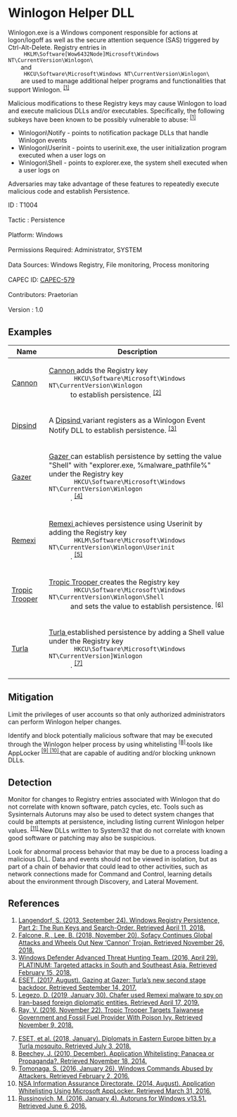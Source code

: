 <div class="container-fluid">
 <h1>
  Winlogon Helper DLL
 </h1>
 <div class="row">
  <div class="col-md-8 description-body">
   <p>
    Winlogon.exe is a Windows component responsible for actions at logon/logoff as well as the secure attention sequence (SAS) triggered by Ctrl-Alt-Delete. Registry entries in
    <code>
     HKLM\Software[Wow6432Node]Microsoft\Windows NT\CurrentVersion\Winlogon\
    </code>
    and
    <code>
     HKCU\Software\Microsoft\Windows NT\CurrentVersion\Winlogon\
    </code>
    are used to manage additional helper programs and functionalities that support Winlogon.
    <span class="scite-citeref-number" data-reference="Cylance Reg Persistence Sept 2013" id="scite-ref-1-a">
     <sup>
      <a aria-describedby="qtip-0" data-hasqtip="0" href="https://blog.cylance.com/windows-registry-persistence-part-2-the-run-keys-and-search-order" target="_blank">
       [1]
      </a>
     </sup>
    </span>
   </p>
   <p>
    Malicious modifications to these Registry keys may cause Winlogon to load and execute malicious DLLs and/or executables. Specifically, the following subkeys have been known to be possibly vulnerable to abuse:
    <span class="scite-citeref-number" data-reference="Cylance Reg Persistence Sept 2013" id="scite-ref-1-a">
     <sup>
      <a aria-describedby="qtip-0" data-hasqtip="0" href="https://blog.cylance.com/windows-registry-persistence-part-2-the-run-keys-and-search-order" target="_blank">
       [1]
      </a>
     </sup>
    </span>
   </p>
   <ul>
    <li>
     Winlogon\Notify - points to notification package DLLs that handle Winlogon events
    </li>
    <li>
     Winlogon\Userinit - points to userinit.exe, the user initialization program executed when a user logs on
    </li>
    <li>
     Winlogon\Shell - points to explorer.exe, the system shell executed when a user logs on
    </li>
   </ul>
   <p>
    Adversaries may take advantage of these features to repeatedly execute malicious code and establish Persistence.
   </p>
  </div>
  <div class="col-md-4">
   <div class="card">
    <div class="card-body">
     <div class="card-data">
      <span class="h5 card-title">
       ID
      </span>
      : T1004
      <br/>
      <br/>
     </div>
     <div class="card-data">
      <span class="h5 card-title">
      </span>
     </div>
     <div class="card-data">
      <span class="h5 card-title">
       Tactic
      </span>
      : Persistence
      <br/>
      <br/>
     </div>
     <div class="card-data">
      <span class="h5 card-title">
       Platform:
      </span>
      Windows
      <br/>
      <br/>
     </div>
     <div class="card-data">
      <span class="h5 card-title">
      </span>
     </div>
     <div class="card-data">
      <span class="h5 card-title">
       Permissions Required:
      </span>
      Administrator, SYSTEM
      <br/>
      <br/>
     </div>
     <div class="card-data">
      <span class="h5 card-title">
      </span>
     </div>
     <div class="card-data">
      <span class="h5 card-title">
       Data Sources:
      </span>
      Windows Registry, File monitoring, Process monitoring
      <br/>
      <br/>
     </div>
     <div class="card-data">
      <span class="h5 card-title">
      </span>
     </div>
     <div class="card-data">
      <span class="h5 card-title">
      </span>
     </div>
     <div class="card-data">
      <span class="h5 card-title">
      </span>
     </div>
     <div class="card-data">
      <span class="h5 card-title">
      </span>
     </div>
     <div class="card-data">
      <span class="h5 card-title">
       CAPEC ID:
      </span>
      <a href="https://capec.mitre.org/data/definitions/579.html" target="_blank">
       CAPEC-579
      </a>
      <br/>
      <br/>
     </div>
     <div class="card-data">
      <span class="h5 card-title">
      </span>
     </div>
     <div class="card-data">
      <span class="h5 card-title">
       Contributors:
      </span>
      Praetorian
      <br/>
      <br/>
     </div>
     <div class="card-data">
      <span class="h5 card-title">
       Version
      </span>
      : 1.0
     </div>
    </div>
   </div>
  </div>
 </div>
 <h2 class="pt-3" id="examples">
  Examples
 </h2>
 <table class="table table-bordered table-light mt-2">
  <thead>
   <tr>
    <th scope="col">
     Name
    </th>
    <th scope="col">
     Description
    </th>
   </tr>
  </thead>
  <tbody class="bg-white">
   <tr>
    <td>
     <a href="https://attack.mitre.org/software/S0351">
      Cannon
     </a>
    </td>
    <td>
     <p>
      <a href="https://attack.mitre.org/software/S0351">
       Cannon
      </a>
      adds the Registry key
      <code>
       HKCU\Software\Microsoft\Windows NT\CurrentVersion\Winlogon
      </code>
      to establish persistence.
      <span class="scite-citeref-number" data-reference="Unit42 Cannon Nov 2018" id="scite-ref-2-a" onclick="scrollToRef('scite-2')">
       <sup>
        <a aria-describedby="qtip-1" data-hasqtip="1" href="https://researchcenter.paloaltonetworks.com/2018/11/unit42-sofacy-continues-global-attacks-wheels-new-cannon-trojan/" target="_blank">
         [2]
        </a>
       </sup>
      </span>
     </p>
    </td>
   </tr>
   <tr>
    <td>
     <a href="https://attack.mitre.org/software/S0200">
      Dipsind
     </a>
    </td>
    <td>
     <p>
      A
      <a href="https://attack.mitre.org/software/S0200">
       Dipsind
      </a>
      variant registers as a Winlogon Event Notify DLL to establish persistence.
      <span class="scite-citeref-number" data-reference="Microsoft PLATINUM April 2016" id="scite-ref-3-a" onclick="scrollToRef('scite-3')">
       <sup>
        <a aria-describedby="qtip-2" data-hasqtip="2" href="https://download.microsoft.com/download/2/2/5/225BFE3E-E1DE-4F5B-A77B-71200928D209/Platinum%20feature%20article%20-%20Targeted%20attacks%20in%20South%20and%20Southeast%20Asia%20April%202016.pdf" target="_blank">
         [3]
        </a>
       </sup>
      </span>
     </p>
    </td>
   </tr>
   <tr>
    <td>
     <a href="https://attack.mitre.org/software/S0168">
      Gazer
     </a>
    </td>
    <td>
     <p>
      <a href="https://attack.mitre.org/software/S0168">
       Gazer
      </a>
      can establish persistence by setting the value "Shell" with "explorer.exe, %malware_pathfile%" under the Registry key
      <code>
       HKCU\Software\Microsoft\Windows NT\CurrentVersion\Winlogon
      </code>
      .
      <span class="scite-citeref-number" data-reference="ESET Gazer Aug 2017" id="scite-ref-4-a" onclick="scrollToRef('scite-4')">
       <sup>
        <a aria-describedby="qtip-3" data-hasqtip="3" href="https://www.welivesecurity.com/wp-content/uploads/2017/08/eset-gazer.pdf" target="_blank">
         [4]
        </a>
       </sup>
      </span>
     </p>
    </td>
   </tr>
   <tr>
    <td>
     <a href="https://attack.mitre.org/software/S0375">
      Remexi
     </a>
    </td>
    <td>
     <p>
      <a href="https://attack.mitre.org/software/S0375">
       Remexi
      </a>
      achieves persistence using Userinit by adding the Registry key
      <code>
       HKLM\Software\Microsoft\Windows NT\CurrentVersion\Winlogon\Userinit
      </code>
      .
      <span class="scite-citeref-number" data-reference="Securelist Remexi Jan 2019" id="scite-ref-5-a" onclick="scrollToRef('scite-5')">
       <sup>
        <a aria-describedby="qtip-4" data-hasqtip="4" href="https://securelist.com/chafer-used-remexi-malware/89538/" target="_blank">
         [5]
        </a>
       </sup>
      </span>
     </p>
    </td>
   </tr>
   <tr>
    <td>
     <a href="https://attack.mitre.org/groups/G0081">
      Tropic Trooper
     </a>
    </td>
    <td>
     <p>
      <a href="https://attack.mitre.org/groups/G0081">
       Tropic Trooper
      </a>
      creates the Registry key
      <code>
       HKCU\Software\Microsoft\Windows NT\CurrentVersion\Winlogon\Shell
      </code>
      and sets the value to establish persistence.
      <span class="scite-citeref-number" data-reference="Unit 42 Tropic Trooper Nov 2016" id="scite-ref-6-a" onclick="scrollToRef('scite-6')">
       <sup>
        <a aria-describedby="qtip-5" data-hasqtip="5" href="https://researchcenter.paloaltonetworks.com/2016/11/unit42-tropic-trooper-targets-taiwanese-government-and-fossil-fuel-provider-with-poison-ivy/" target="_blank">
         [6]
        </a>
       </sup>
      </span>
     </p>
    </td>
   </tr>
   <tr>
    <td>
     <a href="https://attack.mitre.org/groups/G0010">
      Turla
     </a>
    </td>
    <td>
     <p>
      <a href="https://attack.mitre.org/groups/G0010">
       Turla
      </a>
      established persistence by adding a Shell value under the Registry key
      <code>
       HKCU\Software\Microsoft\Windows NT\CurrentVersion]Winlogon
      </code>
      .
      <span class="scite-citeref-number" data-reference="ESET Turla Mosquito Jan 2018" id="scite-ref-7-a" onclick="scrollToRef('scite-7')">
       <sup>
        <a aria-describedby="qtip-6" data-hasqtip="6" href="https://www.welivesecurity.com/wp-content/uploads/2018/01/ESET_Turla_Mosquito.pdf" target="_blank">
         [7]
        </a>
       </sup>
      </span>
     </p>
    </td>
   </tr>
  </tbody>
 </table>
 <h2 class="pt-3" id="mitigation">
  Mitigation
 </h2>
 <p>
  Limit the privileges of user accounts so that only authorized administrators can perform Winlogon helper changes.
 </p>
 <p>
  Identify and block potentially malicious software that may be executed through the Winlogon helper process by using whitelisting
  <span class="scite-citeref-number" data-reference="Beechey 2010" id="scite-ref-8-a">
   <sup>
    <a aria-describedby="qtip-7" data-hasqtip="7" href="http://www.sans.org/reading-room/whitepapers/application/application-whitelisting-panacea-propaganda-33599" target="_blank">
     [8]
    </a>
   </sup>
  </span>
  tools like AppLocker
  <span class="scite-citeref-number" data-reference="Windows Commands JPCERT" id="scite-ref-9-a">
   <sup>
    <a aria-describedby="qtip-8" data-hasqtip="8" href="http://blog.jpcert.or.jp/2016/01/windows-commands-abused-by-attackers.html" target="_blank">
     [9]
    </a>
   </sup>
  </span>
  <span class="scite-citeref-number" data-reference="NSA MS AppLocker" id="scite-ref-10-a">
   <sup>
    <a aria-describedby="qtip-9" data-hasqtip="9" href="https://www.iad.gov/iad/library/ia-guidance/tech-briefs/application-whitelisting-using-microsoft-applocker.cfm" target="_blank">
     [10]
    </a>
   </sup>
  </span>
  that are capable of auditing and/or blocking unknown DLLs.
 </p>
 <h2 class="pt-3" id="detection">
  Detection
 </h2>
 <p>
  Monitor for changes to Registry entries associated with Winlogon that do not correlate with known software, patch cycles, etc. Tools such as Sysinternals Autoruns may also be used to detect system changes that could be attempts at persistence, including listing current Winlogon helper values.
  <span class="scite-citeref-number" data-reference="TechNet Autoruns" id="scite-ref-11-a">
   <sup>
    <a aria-describedby="qtip-10" data-hasqtip="10" href="https://technet.microsoft.com/en-us/sysinternals/bb963902" target="_blank">
     [11]
    </a>
   </sup>
  </span>
  New DLLs written to System32 that do not correlate with known good software or patching may also be suspicious.
 </p>
 <p>
  Look for abnormal process behavior that may be due to a process loading a malicious DLL. Data and events should not be viewed in isolation, but as part of a chain of behavior that could lead to other activities, such as network connections made for Command and Control, learning details about the environment through Discovery, and Lateral Movement.
 </p>
 <h2 class="pt-3" id="references">
  References
 </h2>
 <div class="row">
  <div class="col">
   <ol>
    <li>
     <span class="scite-citation" id="scite-1">
      <span class="scite-citation-text">
       <a class="external text" href="https://blog.cylance.com/windows-registry-persistence-part-2-the-run-keys-and-search-order" name="scite-1" rel="nofollow" target="_blank">
        Langendorf, S. (2013, September 24). Windows Registry Persistence, Part 2: The Run Keys and Search-Order. Retrieved April 11, 2018.
       </a>
      </span>
     </span>
    </li>
    <li>
     <span class="scite-citation" id="scite-2">
      <span class="scite-citation-text">
       <a class="external text" href="https://researchcenter.paloaltonetworks.com/2018/11/unit42-sofacy-continues-global-attacks-wheels-new-cannon-trojan/" name="scite-2" rel="nofollow" target="_blank">
        Falcone, R., Lee, B. (2018, November 20). Sofacy Continues Global Attacks and Wheels Out New ‘Cannon’ Trojan. Retrieved November 26, 2018.
       </a>
      </span>
     </span>
    </li>
    <li>
     <span class="scite-citation" id="scite-3">
      <span class="scite-citation-text">
       <a class="external text" href="https://download.microsoft.com/download/2/2/5/225BFE3E-E1DE-4F5B-A77B-71200928D209/Platinum%20feature%20article%20-%20Targeted%20attacks%20in%20South%20and%20Southeast%20Asia%20April%202016.pdf" name="scite-3" rel="nofollow" target="_blank">
        Windows Defender Advanced Threat Hunting Team. (2016, April 29). PLATINUM: Targeted attacks in South and Southeast Asia. Retrieved February 15, 2018.
       </a>
      </span>
     </span>
    </li>
    <li>
     <span class="scite-citation" id="scite-4">
      <span class="scite-citation-text">
       <a class="external text" href="https://www.welivesecurity.com/wp-content/uploads/2017/08/eset-gazer.pdf" name="scite-4" rel="nofollow" target="_blank">
        ESET. (2017, August). Gazing at Gazer: Turla’s new second stage backdoor. Retrieved September 14, 2017.
       </a>
      </span>
     </span>
    </li>
    <li>
     <span class="scite-citation" id="scite-5">
      <span class="scite-citation-text">
       <a class="external text" href="https://securelist.com/chafer-used-remexi-malware/89538/" name="scite-5" rel="nofollow" target="_blank">
        Legezo, D. (2019, January 30). Chafer used Remexi malware to spy on Iran-based foreign diplomatic entities. Retrieved April 17, 2019.
       </a>
      </span>
     </span>
    </li>
    <li>
     <span class="scite-citation" id="scite-6">
      <span class="scite-citation-text">
       <a class="external text" href="https://researchcenter.paloaltonetworks.com/2016/11/unit42-tropic-trooper-targets-taiwanese-government-and-fossil-fuel-provider-with-poison-ivy/" name="scite-6" rel="nofollow" target="_blank">
        Ray, V. (2016, November 22). Tropic Trooper Targets Taiwanese Government and Fossil Fuel Provider With Poison Ivy. Retrieved November 9, 2018.
       </a>
      </span>
     </span>
    </li>
   </ol>
  </div>
  <div class="col">
   <ol start="7.5">
    <li>
     <span class="scite-citation" id="scite-7">
      <span class="scite-citation-text">
       <a class="external text" href="https://www.welivesecurity.com/wp-content/uploads/2018/01/ESET_Turla_Mosquito.pdf" name="scite-7" rel="nofollow" target="_blank">
        ESET, et al. (2018, January). Diplomats in Eastern Europe bitten by a Turla mosquito. Retrieved July 3, 2018.
       </a>
      </span>
     </span>
    </li>
    <li>
     <span class="scite-citation" id="scite-8">
      <span class="scite-citation-text">
       <a class="external text" href="http://www.sans.org/reading-room/whitepapers/application/application-whitelisting-panacea-propaganda-33599" name="scite-8" rel="nofollow" target="_blank">
        Beechey, J. (2010, December). Application Whitelisting: Panacea or Propaganda?. Retrieved November 18, 2014.
       </a>
      </span>
     </span>
    </li>
    <li>
     <span class="scite-citation" id="scite-9">
      <span class="scite-citation-text">
       <a class="external text" href="http://blog.jpcert.or.jp/2016/01/windows-commands-abused-by-attackers.html" name="scite-9" rel="nofollow" target="_blank">
        Tomonaga, S. (2016, January 26). Windows Commands Abused by Attackers. Retrieved February 2, 2016.
       </a>
      </span>
     </span>
    </li>
    <li>
     <span class="scite-citation" id="scite-10">
      <span class="scite-citation-text">
       <a class="external text" href="https://www.iad.gov/iad/library/ia-guidance/tech-briefs/application-whitelisting-using-microsoft-applocker.cfm" name="scite-10" rel="nofollow" target="_blank">
        NSA Information Assurance Directorate. (2014, August). Application Whitelisting Using Microsoft AppLocker. Retrieved March 31, 2016.
       </a>
      </span>
     </span>
    </li>
    <li>
     <span class="scite-citation" id="scite-11">
      <span class="scite-citation-text">
       <a class="external text" href="https://technet.microsoft.com/en-us/sysinternals/bb963902" name="scite-11" rel="nofollow" target="_blank">
        Russinovich, M. (2016, January 4). Autoruns for Windows v13.51. Retrieved June 6, 2016.
       </a>
      </span>
     </span>
    </li>
   </ol>
  </div>
 </div>
</div>
